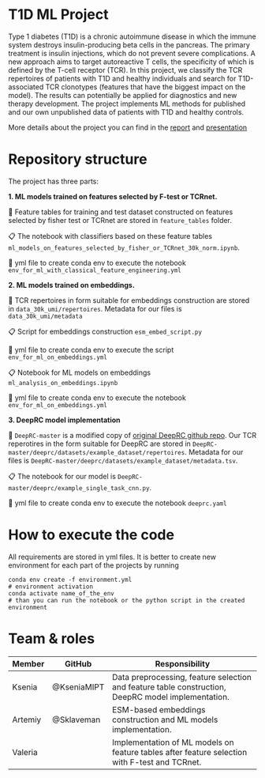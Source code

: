 # T1D ML Project

Type 1 diabetes (T1D) is a chronic autoimmune disease in which the immune system destroys insulin-producing beta cells in the pancreas. The primary treatment is insulin injections, which do not prevent severe complications. A new approach aims to target autoreactive T cells, the specificity of which is defined by the T-cell receptor (TCR). In this project, we classify the TCR repertoires of patients with T1D and healthy individuals and search for T1D-associated TCR clonotypes (features that have the biggest impact on the model). The results can potentially be applied for diagnostics and new therapy development. The project implements ML methods for published and our own unpublished data of patients with T1D and healthy controls.

More details about the project you can find in the [report](report.pdf) and [presentation](presentation.pdf)

# Repository structure

The project has three parts:

**1. ML models trained on features selected by F-test or TCRnet.**

:file_folder: Feature tables for training and test dataset constructed on features selected by fisher test or TCRnet are stored in `feature_tables` folder. 

:clipboard: The notebook with classifiers based on these feature tables `ml_models_on_features_selected_by_fisher_or_TCRnet_30k_norm.ipynb`.

:herb: yml file to create conda env to execute the notebook `env_for_ml_with_classical_feature_engineering.yml`

**2. ML models trained on embeddings.**

:file_folder: TCR repertoires in form suitable for embeddings construction are stored in `data_30k_umi/repertoires`. Metadata for our files is `data_30k_umi/metadata`

:clipboard: Script for embeddings construction `esm_embed_script.py` 

:herb: yml file to create conda env to execute the script `env_for_ml_on_embeddings.yml`

:clipboard: Notebook for ML models on embeddings `ml_analysis_on_embeddings.ipynb`

:herb: yml file to create conda env to execute the notebook `env_for_ml_on_embeddings.yml`

**3. DeepRC model implementation**

:file_folder: `DeepRC-master` is a modified copy of [original DeepRC github repo](https://github.com/ml-jku/DeepRC). Our TCR reperotires in the form suitable for DeepRC are stored in `DeepRC-master/deeprc/datasets/example_dataset/repertoires`. Metadata for our files is `DeepRC-master/deeprc/datasets/example_dataset/metadata.tsv`. 

:clipboard: The notebook for our model is `DeepRC-master/deeprc/example_single_task_cnn.py`.

:herb: yml file to create conda env to execute the notebook `deeprc.yaml`

# How to execute the code

All requirements are stored in yml files. It is better to create new environment for each part of the projects by running

```
conda env create -f environment.yml
# environment activation
conda activate name_of_the_env
# than you can run the notebook or the python script in the created environment
```

# Team & roles

| Member       | GitHub                | Responsibility                  |
| ------------ | --------------------- | ------------------------------- |
| Ksenia | @KseniaMIPT           | Data preprocessing, feature selection and feature table construction, DeepRC model implementation.         |
| Artemiy | @Sklaveman              | ESM-based embeddings construction and ML models implementation.                    |
| Valeria |              | Implementation of ML models on feature tables after feature selection with F-test and TCRnet.                  |
